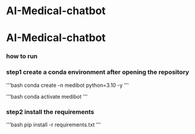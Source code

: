 # AI-Medical-chatbot
# AI-Medical-chatbot

### how to run
### step1 create a conda environment after opening the repository

'''bash
conda create -n medibot python=3.10 -y
'''

'''bash
conda activate medibot
'''

### step2 install the requirements
'''bash
pip install -r requirements.txt
'''

